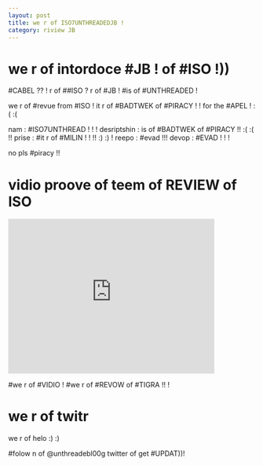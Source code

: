 ```yaml
---
layout: post
title: we r of ISO7UNTHREADEDJB !
category: riview JB
---
```


# we r of intordoce #JB ! of #ISO !))

#CABEL ?? ! r of ##ISO ? r of #JB ! #is of #UNTHREADED !

we r of #revue from #ISO ! it r of #BADTWEK of #PIRACY ! ! for the #APEL ! :( :(

nam : #ISO7UNTHREAD ! ! !
desriptshin : is of #BADTWEK of #PIRACY !! :( :( !! 
prise : #it r of #MILIN ! ! !! :) :) !
reepo : #evad !!! 
devop : #EVAD ! ! !

no pls #piracy !!

# vidio proove of teem of REVIEW of ISO

<iframe width="420" height="315" src="http://www.youtube.com/embed/_YPAeFPqdLQ?rel=0" frameborder="0" allowfullscreen></iframe>

\#we r of #VIDIO ! #we r of #REVOW of #TIGRA !! !

# we r of twitr 

we r of helo :) :)

\#folow n of @unthreadebl00g twitter of get #UPDAT))!
